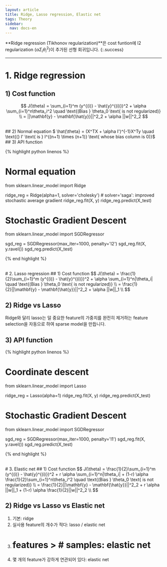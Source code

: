 ```yaml
---
layout: article
title: Ridge, Lasso regression, Elastic net
tags: Theory
sidebar:
  nav: docs-en
---
```


**Ridge regression (Tikhonov regularization)**은 cost funtion에 l2 regularization ($\alpha \Sigma_i \theta_i^2$)이 추가된 선형 회귀입니다.
{:.success}

<!-- more -->

---

# 1. Ridge regression
## 1) Cost function
$$
J(\theta) = \sum_{i=1}^m (y^{(i)} - \hat{y}^{(i)})^2 + \alpha \sum_{i=1}^n\theta_i^2
\quad \text{(Bias } \theta_0 \text{ is not regularized)} \\
= ||\mathbf{y} - \mathbf{\hat{y}}||^2_2 + \alpha ||w||^2_2
$$

<br>
## 2) Normal equation
$ \hat{\theta} = (X^TX + \alpha I')^{-1}X^Ty \quad \text{(} I' \text{ is } I^{(n+1) \times (n+1)} \text{ whose bias column is 0)}$

<br>
## 3) API function

{% highlight python linenos %}

# Normal equation
from sklearn.linear_model import Ridge

ridge_reg = Ridge(alpha=1, solver='cholesky')  # solver='saga': improved stochastic average gradient
ridge_reg.fit(X, y)
ridge_reg.predict(X_test)


# Stochastic Gradient Descent
from sklearn.linear_model import SGDRegressor

sgd_reg = SGDRegressor(max_iter=1000, penalty='l2')
sgd_reg.fit(X, y.ravel())
sgd_reg.predict(X_test)

{% end highlight %}


<br>
# 2. Lasso regression
## 1) Cost function
$$
J(\theta) = \frac{1}{2}\sum_{i=1}^m (y^{(i)} - \hat{y}^{(i)})^2 + \alpha \sum_{i=1}^n|\theta_i|
\quad \text{(Bias } \theta_0 \text{ is not regularized)} \\
= \frac{1}{2}||\mathbf{y} - \mathbf{\hat{y}}||^2_2 + \alpha ||w||_1 \\
$$

## 2) Ridge vs Lasso
Ridge와 달리 lasso는 덜 중요한 feature의 가중치를 완전히 제거하는 feature selection을 자동으로 하여 sparse model을 만듭니다.

## 3) API function

{% highlight python linenos %}

# Coordinate descent
from sklearn.linear_model import Lasso

ridge_reg = Lasso(alpha=1)
ridge_reg.fit(X, y)
ridge_reg.predict(X_test)


# Stochastic Gradient Descent
from sklearn.linear_model import SGDRegressor

sgd_reg = SGDRegressor(max_iter=1000, penalty='l1')
sgd_reg.fit(X, y.ravel())
sgd_reg.predict(X_test)

{% end highlight %}


<br>
# 3. Elastic net
## 1) Cost function
$$
J(\theta) = \frac{1}{2}\sum_{i=1}^m (y^{(i)} - \hat{y}^{(i)})^2 + r \alpha \sum_{i=1}^n|\theta_i| + (1-r) \alpha \frac{1}{2}\sum_{i=1}^n\theta_i^2
\quad \text{(Bias } \theta_0 \text{ is not regularized)} \\
= \frac{1}{2}||\mathbf{y} - \mathbf{\hat{y}}||^2_2 + r \alpha ||w||_1 + (1-r) \alpha \frac{1}{2}||w||^2_2 \\
$$

## 2) Ridge vs Lasso vs Elastic net
1. 기본: ridge
2. 실사용 feature의 개수가 적다: lasso / elastic net
3. # features > # samples: elastic net
4. 몇 개의 feature가 강하게 연관되어 있다: elastic net
